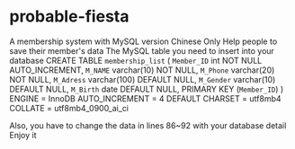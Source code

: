 # probable-fiesta
A membership system with  MySQL version 
Chinese Only 
Help people to save their member's data 
The MySQL table you need to insert into your database
CREATE TABLE
    `membership_list` (
        `Member_ID` int NOT NULL AUTO_INCREMENT,
        `M_NAME` varchar(10) NOT NULL,
        `M_Phone` varchar(20) NOT NULL,
        `M_Adress` varchar(100) DEFAULT NULL,
        `M_Gender` varchar(10) DEFAULT NULL,
        `M_Birth` date DEFAULT NULL,
        PRIMARY KEY (`Member_ID`)
    ) ENGINE = InnoDB AUTO_INCREMENT = 4 DEFAULT CHARSET = utf8mb4 COLLATE = utf8mb4_0900_ai_ci

  Also, you have to change the data in lines 86~92 with your database detail 
  Enjoy it

